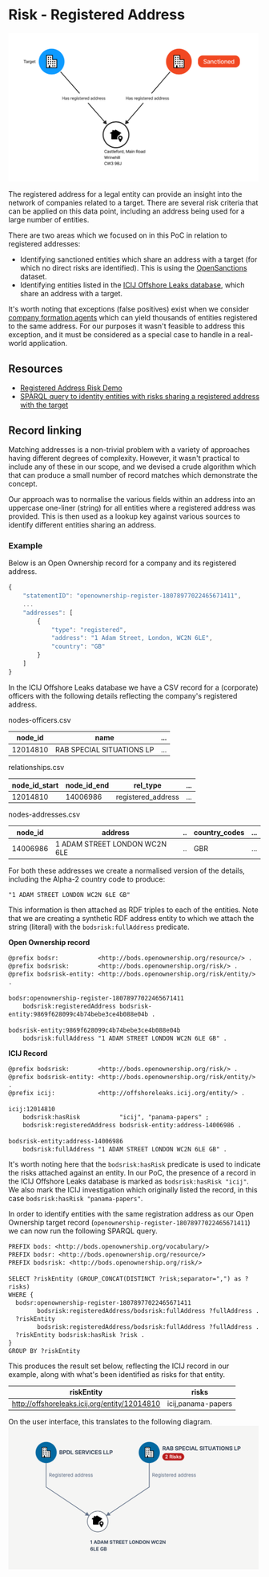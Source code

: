 # Risk - Registered Address

<img src="diagrams/use-case-address.png" width="500"/>

The registered address for a legal entity can provide an insight into the network of companies related to a target.
There are several risk criteria that can be applied on this data point, including an address being used for a large number
of entities.

There are two areas which we focused on in this PoC in relation to registered addresses:
* Identifying sanctioned entities which share an address with a target (for which no direct risks are identified). This is using
  the [OpenSanctions](https://www.opensanctions.org/) dataset.
* Identifying entities listed in the [ICIJ Offshore Leaks database](https://offshoreleaks.icij.org/), which share an address with a target.

It's worth noting that exceptions (false positives) exist when we consider [company formation agents](https://www.gov.uk/government/publications/formation-and-company-secretarial-agents/company-formation-agents-and-secretarial-agents)
which can yield thousands of entities registered to the same address. For our purposes it wasn't feasible to address this
exception, and it must be considered as a special case to handle in a real-world application.

## Resources
* [Registered Address Risk Demo](https://drive.google.com/file/d/1FdeKT4ky5tGWdGxfc1qq28exNZTa4p6Y/view?usp=drive_link)
* [SPARQL query to identity entities with risks sharing a registered address with the target](https://github.com/openownership/bodsriskdetection/blob/main/src/main/resources/sparql/risk/find-risks-for-registered-address.sparql)


## Record linking

Matching addresses is a non-trivial problem with a variety of approaches having different degrees of complexity.
However, it wasn't practical to include any of these in our scope, and we devised a crude algorithm
which that can produce a small number of record matches which demonstrate the concept.

Our approach was to normalise the various fields within an address into an uppercase one-liner (string) for all entities
where a registered address was provided. This is then used as a lookup key against various sources to identify different
entities sharing an address.

### Example
Below is an Open Ownership record for a company and its registered address.
```js
{
    "statementID": "openownership-register-18078977022465671411",
    ...
    "addresses": [
        {
            "type": "registered",
            "address": "1 Adam Street, London, WC2N 6LE",
            "country": "GB"
        }
    ]
}
```

In the ICIJ Offshore Leaks database we have a CSV record for a (corporate) officers with the following details
reflecting the company's registered address.

nodes-officers.csv

| node_id | name | ... |
|-|-|-|
| 12014810 | RAB SPECIAL SITUATIONS LP | ... |

relationships.csv

| node_id_start | node_id_end | rel_type | ... |
|-|-|-|-| 
| 12014810 |14006986 | registered_address | ... |

nodes-addresses.csv

| node_id | address |..| country_codes | ... |
|-|-|-|-|-|
| 14006986 | 1 ADAM STREET LONDON WC2N 6LE| .. | GBR | ... |

For both these addresses we create a normalised version of the details, including the Alpha-2 country code to produce:
```turtle
"1 ADAM STREET LONDON WC2N 6LE GB"
```

This information is then attached as RDF triples to each of the entities. Note that we are creating a synthetic RDF address
entity to which we attach the string (literal) with the `bodsrisk:fullAddress` predicate.

**Open Ownership record**

```turtle
@prefix bodsr:           <http://bods.openownership.org/resource/> .
@prefix bodsrisk:        <http://bods.openownership.org/risk/> .
@prefix bodsrisk-entity: <http://bods.openownership.org/risk/entity/> .

bodsr:openownership-register-18078977022465671411
    bodsrisk:registeredAddress bodsrisk-entity:9869f628099c4b74bebe3ce4b088e04b .

bodsrisk-entity:9869f628099c4b74bebe3ce4b088e04b
    bodsrisk:fullAddress "1 ADAM STREET LONDON WC2N 6LE GB" .
```

**ICIJ Record**

```turtle
@prefix bodsrisk:        <http://bods.openownership.org/risk/> .
@prefix bodsrisk-entity: <http://bods.openownership.org/risk/entity/> .
@prefix icij:            <http://offshoreleaks.icij.org/entity/> .

icij:12014810
    bodsrisk:hasRisk           "icij", "panama-papers" ;
    bodsrisk:registeredAddress bodsrisk-entity:address-14006986 .

bodsrisk-entity:address-14006986
    bodsrisk:fullAddress "1 ADAM STREET LONDON WC2N 6LE GB" .
```
It's worth noting here that the `bodsrisk:hasRisk` predicate is used to indicate the risks attached against
an entity. In our PoC, the presence of a record in the ICIJ Offshore Leaks database is marked as `bodsrisk:hasRisk "icij"`.
We also mark the ICIJ investigation which originally listed the record, in this case `bodsrisk:hasRisk "panama-papers"`.

In order to identify entities with the same registration address as our Open Ownership target record
(`openownership-register-18078977022465671411`) we can now run the following SPARQL query.

```sparql
PREFIX bods: <http://bods.openownership.org/vocabulary/>
PREFIX bodsr: <http://bods.openownership.org/resource/>
PREFIX bodsrisk: <http://bods.openownership.org/risk/>

SELECT ?riskEntity (GROUP_CONCAT(DISTINCT ?risk;separator=",") as ?risks)
WHERE {
  bodsr:openownership-register-18078977022465671411
        bodsrisk:registeredAddress/bodsrisk:fullAddress ?fullAddress .
  ?riskEntity
        bodsrisk:registeredAddress/bodsrisk:fullAddress ?fullAddress .
  ?riskEntity bodsrisk:hasRisk ?risk .
}
GROUP BY ?riskEntity
```

This produces the result set below, reflecting the ICIJ record in our example, along with
what's been identified as risks for that entity.

|riskEntity|risks|
|-|-|
|http://offshoreleaks.icij.org/entity/12014810 | icij,panama-papers |

On the user interface, this translates to the following diagram.
<img src="screenshots/same-registered-address.png" width="500"/>
